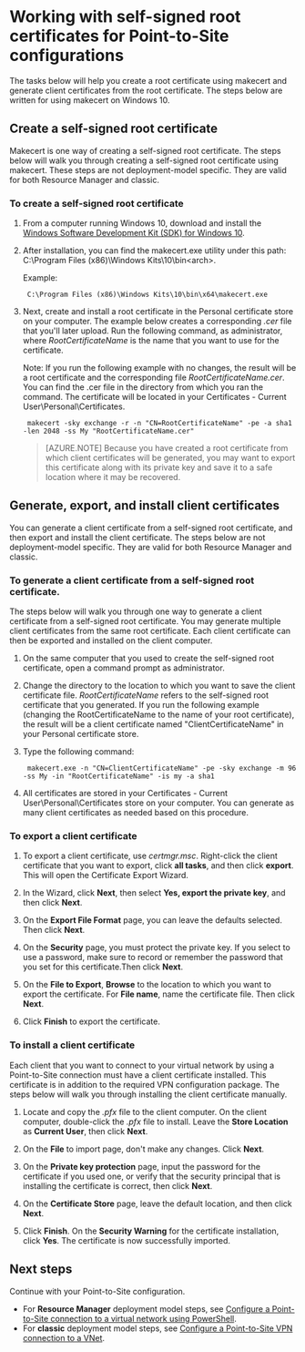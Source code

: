 <properties 
   pageTitle="Creating self-signed certificates for Point-to-Site VPN Gateway cross-premises configurations using makecert | Azure"
   description="This article contains steps to use makecert to create self-signed root certificates on Windows 10."
   services="vpn-gateway"
   documentationCenter="na"
   authors="cherylmc"
   manager="carmonm"
   editor=""
   tags="azure-resource-manager"/>
<tags
	ms.service="vpn-gateway"
	ms.date="04/26/2016"
	wacn.date=""/>

# Working with self-signed root certificates for Point-to-Site configurations

The tasks below will help you create a root certificate using makecert and generate client certificates from the root certificate. The steps below are written for using makecert on Windows 10. 

## Create a self-signed root certificate

Makecert is one way of creating a self-signed root certificate. The steps below will walk you through creating a self-signed root certificate using makecert. These steps are not deployment-model specific. They are valid for both Resource Manager and classic.

### To create a self-signed root certificate

1. From a computer running Windows 10, download and install the [Windows Software Development Kit (SDK) for Windows 10](https://dev.windows.com/downloads/windows-10-sdk).

2. After installation, you can find the makecert.exe utility under this path: C:\Program Files (x86)\Windows Kits\10\bin\<arch>. 
		
	Example: 
	
		C:\Program Files (x86)\Windows Kits\10\bin\x64\makecert.exe

3. Next, create and install a root certificate in the Personal certificate store on your computer. The example below creates a corresponding *.cer* file that you'll later upload. Run the following command, as administrator, where *RootCertificateName* is the name that you want to use for the certificate. 

	Note: If you run the following example with no changes, the result will be a root certificate and the corresponding file *RootCertificateName.cer*. You can find the .cer file in the directory from which you ran the command. The certificate will be located in your Certificates - Current User\Personal\Certificates.

    	makecert -sky exchange -r -n "CN=RootCertificateName" -pe -a sha1 -len 2048 -ss My "RootCertificateName.cer"

	>[AZURE.NOTE] Because you have created a root certificate from which client certificates will be generated, you may want to export this certificate along with its private key and save it to a safe location where it may be recovered.

## Generate, export, and install client certificates

You can generate a client certificate from a self-signed root certificate, and then export and install the client certificate. The steps below are not deployment-model specific. They are valid for both Resource Manager and classic.

### To generate a client certificate from a self-signed root certificate.

The steps below will walk you through one way to generate a client certificate from a self-signed root certificate. You may generate multiple client certificates from the same root certificate. Each client certificate can then be exported and installed on the client computer. 

1. On the same computer that you used to create the self-signed root certificate, open a command prompt as administrator.

2. Change the directory to the location to which you want to save the client certificate file. *RootCertificateName* refers to the self-signed root certificate that you generated. If you run the following example (changing the RootCertificateName to the name of your root certificate), the result will be a client certificate named "ClientCertificateName" in your Personal certificate store.

3. Type the following command:

    	makecert.exe -n "CN=ClientCertificateName" -pe -sky exchange -m 96 -ss My -in "RootCertificateName" -is my -a sha1

4. All certificates are stored in your Certificates - Current User\Personal\Certificates store on your computer. You can generate as many client certificates as needed based on this procedure.

### To export a client certificate

1. To export a client certificate, use *certmgr.msc*. Right-click the client certificate that you want to export, click **all tasks**, and then click **export**. This will open the Certificate Export Wizard.

2. In the Wizard, click **Next**, then select **Yes, export the private key**, and then click **Next**.

3. On the **Export File Format** page, you can leave the defaults selected. Then click **Next**. 
 
4. On the **Security** page, you must protect the private key. If you select to use a password, make sure to record or remember the password that you set for this certificate.Then click **Next**.

5. On the **File to Export**, **Browse** to the location to which you want to export the certificate. For **File name**, name the certificate file. Then click **Next**.

6. Click **Finish** to export the certificate.	

### To install a client certificate

Each client that you want to connect to your virtual network by using a Point-to-Site connection must have a client certificate installed. This certificate is in addition to the required VPN configuration package. The steps below will walk you through installing the client certificate manually.

1. Locate and copy the *.pfx* file to the client computer. On the client computer, double-click the *.pfx* file to install. Leave the **Store Location** as **Current User**, then click **Next**.

2. On the **File** to import page, don't make any changes. Click **Next**.

3. On the **Private key protection** page, input the password for the certificate if you used one, or verify that the security principal that is installing the certificate is correct, then click **Next**.

4. On the **Certificate Store** page, leave the default location, and then click **Next**.

5. Click **Finish**. On the **Security Warning** for the certificate installation, click **Yes**. The certificate is now successfully imported.

## Next steps

Continue with your Point-to-Site configuration. 

- For **Resource Manager** deployment model steps, see [Configure a Point-to-Site connection to a virtual network using PowerShell](/documentation/articles/vpn-gateway-howto-point-to-site-rm-ps/). 
- For **classic** deployment model steps, see [Configure a Point-to-Site VPN connection to a VNet](/documentation/articles/vpn-gateway-point-to-site-create/).

